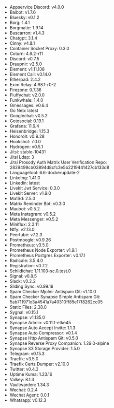 * Appservice Discord: v4.0.0
* Baibot: v1.7.6
* Bluesky: v0.1.2
* Borg: 1.4.1
* Borgmatic: 1.9.14
* Buscarron: v1.4.3
* Chatgpt: 3.1.4
* Cinny: v4.8.1
* Container Socket Proxy: 0.3.0
* Coturn: 4.6.2-r11
* Discord: v0.7.5
* Draupnir: v2.5.0
* Element: v1.11.108
* Element Call: v0.14.0
* Etherpad: 2.4.2
* Exim Relay: 4.98.1-r0-2
* Firezone: 0.7.36
* Fluffychat: v2.0.0
* Funkwhale: 1.4.0
* Gmessages: v0.6.4
* Go Neb: latest
* Googlechat: v0.5.2
* Gotosocial: 0.19.1
* Grafana: 11.6.4
* Heisenbridge: 1.15.3
* Honoroit: v0.9.28
* Hookshot: 7.0.0
* Hydrogen: v0.5.1
* Jitsi: stable-10431
* Jitsi Ldap: 3
* Jitsi Prosody Auth Matrix User Verification Repo: 2839499cb03894d8cfc3e5b2219441427cb133d8
* Languagetool: 6.6-dockerupdate-2
* Linkding: 1.41.0
* Linkedin: latest
* Livekit Jwt Service: 0.3.0
* Livekit Server: v1.9.0
* Ma1Sd: 2.5.0
* Matrix Reminder Bot: v0.3.0
* Maubot: v0.5.2
* Meta Instagram: v0.5.2
* Meta Messenger: v0.5.2
* Miniflux: 2.2.11
* Ntfy: v2.13.0
* Peertube: v7.2.3
* Postmoogle: v0.9.26
* Prometheus: v3.5.0
* Prometheus Node Exporter: v1.9.1
* Prometheus Postgres Exporter: v0.17.1
* Radicale: 3.5.4.0
* Registration: v0.7.2
* Schildichat: 1.11.103-sc.0.test.0
* Signal: v0.8.5
* Slack: v0.2.2
* Sliding Sync: v0.99.19
* Spam Checker Mjolnir Antispam Git: v1.10.0
* Spam Checker Synapse Simple Antispam Git: 5ab711971e3a4541a7a40310ff85e17f8262cc05
* Static Files: 2.38.0
* Sygnal: v0.15.1
* Synapse: v1.135.0
* Synapse Admin: v0.11.1-etke45
* Synapse Auto Accept Invite: 1.1.3
* Synapse Auto Compressor: v0.1.4
* Synapse Http Antispam Git: v0.5.0
* Synapse Reverse Proxy Companion: 1.29.0-alpine
* Synapse S3 Storage Provider: 1.5.0
* Telegram: v0.15.3
* Traefik: v3.5.0
* Traefik Certs Dumper: v2.10.0
* Twitter: v0.4.3
* Uptime Kuma: 1.23.16
* Valkey: 8.1.3
* Vaultwarden: 1.34.3
* Wechat: 0.2.4
* Wechat Agent: 0.0.1
* Whatsapp: v0.12.3

